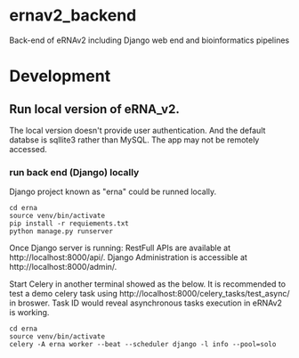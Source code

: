 # ernav2_backend
Back-end of eRNAv2 including Django web end and bioinformatics pipelines

# Development

## Run local version of eRNA_v2.
The local version doesn't provide user authentication. And the default databse is sqllite3 rather than MySQL. The app may not be remotely accessed.

### run back end (Django) locally

Django project known as "erna" could be runned locally.
```
cd erna
source venv/bin/activate
pip install -r requiements.txt
python manage.py runserver
```
Once Django server is running:
RestFull APIs are available at http://localhost:8000/api/.
Django Administration is accessible at http://localhost:8000/admin/.

Start Celery in another terminal showed as the below.
It is recommended to test a demo celery task using http://localhost:8000/celery_tasks/test_async/ in broswer. Task ID would reveal asynchronous tasks execution in eRNAv2 is working.
```
cd erna
source venv/bin/activate
celery -A erna worker --beat --scheduler django -l info --pool=solo
```
